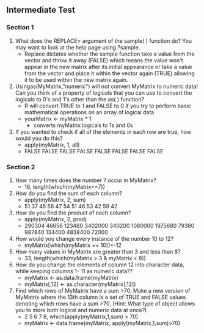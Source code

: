 ## Intermediate Test
### Section 1
1. What does the REPLACE= argument of the sample( ) function do? You may want to look at the help page using ?sample.
	* Replace dictates whether the sample function take a value from the vector and throw it away (FALSE) which means the value won't appear in the new matrix after its initial appearance or take a value from the vector and place it within the vector again (TRUE) allowing it to be used within the new matrix again.
2. Usingas(MyMatrix,"numeric") will not convert MyMatrix to numeric data! Can you think of a property of logicals that you can use to convert the logicals to 0's and 1's other than the as( ) function?
	* R will convert TRUE to 1 and FALSE to 0 if you try to perform basic mathematical operations on an array of logical data
	* yourMatrix <- myMatrix * 1 
		* converts myMatrix logicals to 1s and 0s
3. If you wanted to check if all of the elements in each row are true, how would you do this?
	* apply(myMatrix, 1, all)
	* FALSE FALSE FALSE FALSE FALSE FALSE FALSE FALSE

### Section 2
1. How many times does the number 7 occur in MyMatrix?
	* 16, length(which(myMatrix==7)) 
2. How do you find the sum of each column?
	* apply(myMatrix, 2, sum)
	* 51 37 45 58 47 54 51 46 53 42 59 42
3. How do you find the product of each column?
	* apply(myMatrix, 2, prod)
	* 290304 46656 123480 3402000 340200 1080000 1975680 79380 987840 134400 4838400 72000
4. How would you change every instance of the number 10 to 12?
	* myMatrix[which(myMatrix == 10)]<-12
5. How many values in MyMatrix are greater than 3 and less than 8?
	* 33, length(which(myMatrix > 3 & myMatrix < 8))
6. How do you change the elements of column 12 into character data, while keeping columns 1- 11 as numeric data??
	* myMatrix <- as.data.frame(myMatrix)
	* myMatrix[,12] <- as.character(myMatrix[,12])
7. Find which rows of MyMatrix have a sum >70. Make a new version of MyMatrix where the 13th column is a set of TRUE and FALSE values denoting which rows have a sum >70. (Hint: What type of object allows you to store both logical and numeric data at once?)
	* 2 5 6 7 8, which(apply(myMatrix,1,sum) > 70)
	* myMatrix <- data.frame(myMatrix, apply(myMatrix,1,sum)>70)